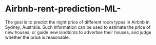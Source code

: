 # Airbnb-rent-prediction-ML-
The goal is to predict the night price of different room types in Airbnb in Sydney, Australia. Such information can be used to estimate the price of new houses, or guide new landlords to advertise their houses, and judge whether the price is reasonable.
